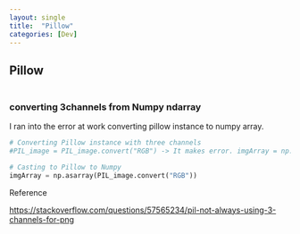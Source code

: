 ```yaml
---
layout: single
title:  "Pillow"
categories: [Dev]
---
```


## Pillow

### <br>converting 3channels from Numpy ndarray

I ran into the error at work converting pillow instance to numpy array.

```python
# Converting Pillow instance with three channels
#PIL_image = PIL_image.convert("RGB") -> It makes error. imgArray = np.asarray(PIL_image.convert("RGB")) doesn't make error.

# Casting to Pillow to Numpy
imgArray = np.asarray(PIL_image.convert("RGB"))
```

Reference 

https://stackoverflow.com/questions/57565234/pil-not-always-using-3-channels-for-png

